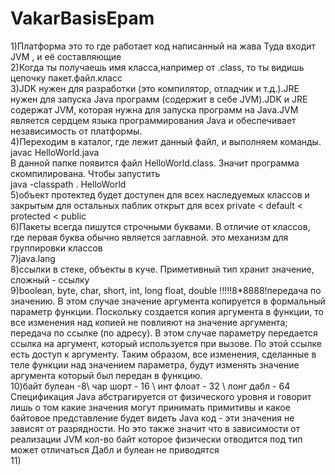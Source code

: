 # VakarBasisEpam
1)Платформа это то где работает код написанный на жава Туда входит JVM , и её составляющие  
2)Когда ты получаешь имя класса,например от .class, то ты видишь цепочку пакет.файл.класс  
3)JDK нужен для разработки (это компилятор, отладчик и т.д.).JRE нужен для запуска Java программ (содержит в себе JVM).JDK и JRE содержат JVM, которая нужна для запуска программ на Java.JVM является сердцем языка программирования Java и обеспечивает независимость от платформы.  
4)Переходим в каталог, где лежит данный файл, и выполняем команды.  
javac HelloWorld.java  
В данной папке появится файл HelloWorld.class. Значит программа скомпилирована. Чтобы запустить  
java -classpath . HelloWorld  
5)объект протектед будет доступен для всех наследуемых классов и закрытым для остальных
паблик открыт для всех  private < default < protected < public  
6)Пакеты всегда пишутся строчными буквами. В отличие от классов, где первая буква обычно является заглавной. это механизм для группировки классов  
7)java.lang  
8)ссылки в стеке, объекты в куче. Приметивный тип хранит значение, сложный - ссылку  
9)boolean, byte, char, short, int, long float, double !!!!!8*8888!передача по значению. В этом случае значение аргумента копируется в формальный параметр функции. Поскольку создается копия аргумента в функции, то все изменения над копией не повлияют на значение аргумента;  
передача по ссылке (по адресу). В этом случае параметру передается ссылка на аргумент, который используется при вызове. По этой ссылке есть доступ к аргументу. Таким образом, все изменения, сделанные в теле функции над значением параметра, будут изменять значение аргумента который был передан в функцию.  
10)байт булеан -8\\ чар шорт - 16 \\ инт флоат - 32 \\ лонг дабл - 64 Спецификация Java абстрагируется от физического уровня и говорит лишь о том какие значения могут принимать примитивы и какое байтовое представление будет видеть Java код - эти значения не зависят от разрядности. Но это также значит что в зависимости от реализации JVM кол-во байт которое физически отводится под тип может отличаться Дабл и булеан не приводятся  
11)
